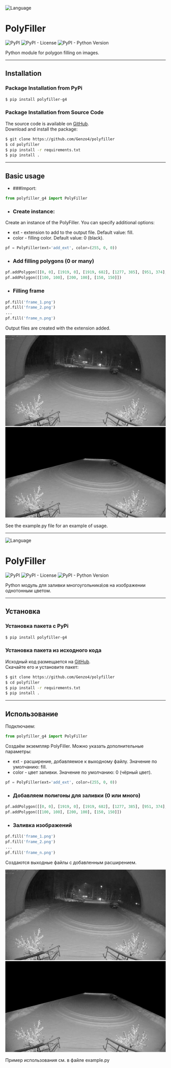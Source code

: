![Language](https://img.shields.io/badge/English-brigthgreen)

# PolyFiller

![PyPI](https://img.shields.io/pypi/v/polyfiller-g4)
![PyPI - License](https://img.shields.io/pypi/l/polyfiller-g4)
![PyPI - Python Version](https://img.shields.io/pypi/pyversions/polyfiller-g4)

Python module for polygon filling on images.

***

## Installation

### Package Installation from PyPi

```bash
$ pip install polyfiller-g4
```

### Package Installation from Source Code

The source code is available on [GitHub](https://github.com/Genzo4/polyfiller).  
Download and install the package:

```bash
$ git clone https://github.com/Genzo4/polyfiller
$ cd polyfiller
$ pip install -r requirements.txt
$ pip install .
```

***

## Basic usage

- ###Import:
```python
from polyfiller_g4 import PolyFiller
```

- ### Create instance:
Create an instance of the PolyFiller. You can specify additional options:
- ext - extension to add to the output file.
  Default value: fill.
- color - filling color.
  Default value: 0 (black).

```python
pf = PolyFiller(ext='add_ext', color=(255, 0, 0))
```

- ### Add filling polygons (0 or many)
```python
pf.addPolygon([[0, 0], [1919, 0], [1919, 682], [1277, 385], [951, 374], [0, 615]])
pf.addPolygon([[100, 100], [200, 100], [150, 150]])
```

- ### Filling frame
```python
pf.fill('frame_1.png')
pf.fill('frame_2.png')
...
pf.fill('frame_n.png')
```
Output files are created with the extension added.

![Input frame](https://github.com/Genzo4/polyfiller/raw/main/images/frame_1.png "Input frame")
![Output frame](https://github.com/Genzo4/polyfiller/raw/main/images/frame_1.fill.png "Output frame")

See the example.py file for an example of usage.

***

![Language](https://img.shields.io/badge/Русский-brigthgreen)

# PolyFiller

![PyPI](https://img.shields.io/pypi/v/polyfiller-g4)
![PyPI - License](https://img.shields.io/pypi/l/polyfiller-g4)
![PyPI - Python Version](https://img.shields.io/pypi/pyversions/polyfiller-g4)

Python модуль для заливки многоугольника\ов на изображении однотонным цветом. 

***

## Установка

### Установка пакета с PyPi

```bash
$ pip install polyfiller-g4
```

### Установка пакета из исходного кода

Исходный код размещается на [GitHub](https://github.com/Genzo4/polyfiller).  
Скачайте его и установите пакет:

```bash
$ git clone https://github.com/Genzo4/polyfiller
$ cd polyfiller
$ pip install -r requirements.txt
$ pip install .
```

***

## Использование

Подключаем:
```python
from polyfiller_g4 import PolyFiller
```

Создаём экземпляр PolyFiller. Можно указать дополнительные параметры:
- ext - расширение, добавляемое к выходному файлу.
  Значение по умолчанию: fill.
- color - цвет заливки.
  Значение по умолчанию: 0 (чёрный цвет).

```python
pf = PolyFiller(ext='add_ext', color=(255, 0, 0))
```

- ### Добавляем полигоны для заливки (0 или много)
```python
pf.addPolygon([[0, 0], [1919, 0], [1919, 682], [1277, 385], [951, 374], [0, 615]])
pf.addPolygon([[100, 100], [200, 100], [150, 150]])
```

- ### Заливка изображений
```python
pf.fill('frame_1.png')
pf.fill('frame_2.png')
...
pf.fill('frame_n.png')
```
Создаются выходные файлы с добавленным расширением.

![Input frame](https://github.com/Genzo4/polyfiller/raw/main/images/frame_1.png "Input frame")
![Output frame](https://github.com/Genzo4/polyfiller/raw/main/images/frame_1.fill.png "Output frame")

Пример использования см. в файле example.py
